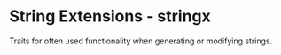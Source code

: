# String Extensions - stringx

Traits for often used functionality when generating or modifying strings.

